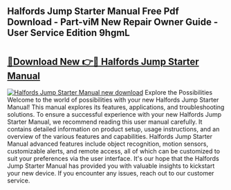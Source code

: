 ## Halfords Jump Starter Manual Free Pdf Download - Part-viM New Repair Owner Guide - User Service Edition 9hgmL

# <h2><a href="http://cf16613.oget.top/?id=Halfords+Jump+Starter+Manual">🔗Download New 👉🔴 Halfords Jump Starter Manual</a></h2>

[![Halfords Jump Starter Manual new download](https://i.imgur.com/5g1atiW.png)](http://cf16613.oget.top/?id=Halfords+Jump+Starter+Manual)
Explore the Possibilities Welcome to the world of possibilities with your new Halfords Jump Starter Manual! This manual explores its features, applications, and troubleshooting solutions. To ensure a successful experience with your new Halfords Jump Starter Manual, we recommend reading this user manual carefully. It contains detailed information on product setup, usage instructions, and an overview of the various features and capabilities. Halfords Jump Starter Manual advanced features include object recognition, motion sensors, customizable alerts, and remote access, all of which can be customized to suit your preferences via the user interface. It's our hope that the Halfords Jump Starter Manual has provided you with valuable insights to kickstart your new device. If you encounter any issues, reach out to our customer service.
